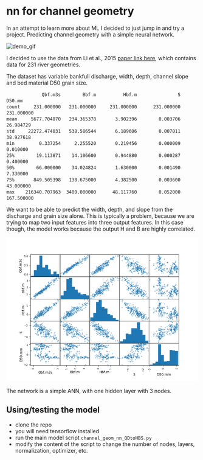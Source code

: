 # nn for channel geometry

In an attempt to learn more about ML I decided to just jump in and try a project.
Predicting channel geometry with a simple neural network.

<img src="https://github.com/amoodie/channel_geom_nn/blob/master/demo/training/output.gif" alt="demo_gif">

I decided to use the data from Li et al., 2015 [paper link here](https://www.tandfonline.com/doi/abs/10.1080/00221686.2014.939113), which contains data for 231 river geometries.

The dataset has variable bankfull discharge, width, depth, channel slope and bed material D50 grain size.
```
             Qbf.m3s        Bbf.m          Hbf.m               S         D50.mm
count     231.000000   231.000000     231.000000      231.000000  	 231.000000
mean     5677.704870   234.365378       3.902396        0.003706      26.984729
std     22272.474031   538.586544       6.189606        0.007011   	  38.927618
min         0.337254     2.255520       0.219456        0.000009  	   0.010000
25%        19.113871    14.106600       0.944880        0.000287  	   0.400000
50%        66.000000    34.024824       1.630000        0.001490  	   7.330000
75%       849.505398   138.675000       4.382500        0.003600  	  43.000000
max    216340.707963  3400.000000      48.117760        0.052000     167.500000
```

We want to be able to predict the width, depth, and slope from the discharge and grain size alone.
This is typically a problem, because we are trying to map two input features into three output features.
In this case though, the model works because the output H and B are highly correlated. 

![correlation](https://github.com/amoodie/channel_geom_nn/blob/master/figures/scatter.png)

The network is a simple ANN, with one hidden layer with 3 nodes.

## Using/testing the model
* clone the repo
* you will need tensorflow installed
* run the main model script `channel_geom_nn_QDtoHBS.py`
* modify the content of the script to change the number of nodes, layers, normalization, optimizer, etc.
